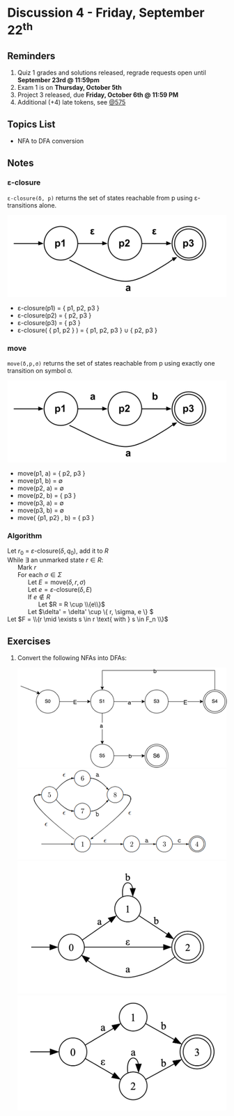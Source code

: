 # Discussion 4 - Friday, September 22<sup>th</sup>

## Reminders

1. Quiz 1 grades and solutions released, regrade requests open until **September 23rd @ 11:59pm**
1. Exam 1 is on **Thursday, October 5th**
1. Project 3 released, due **Friday, October 6th @ 11:59 PM**
1. Additional (+4) late tokens, see [@575](https://piazza.com/class/lkimk0rc39wfi/post/575)

## Topics List

- NFA to DFA conversion

## Notes

### ε-closure

`ε-closure(δ, p)` returns the set of states reachable from p using ε-transitions alone.

![nfa-e-closure](src/nfa-e-closure.png)

- ε-closure(p1) = { p1, p2, p3 }
- ε-closure(p2) = { p2, p3 }
- ε-closure(p3) = { p3 }
- ε-closure( { p1, p2 } ) = { p1, p2, p3 } ∪ { p2, p3 }

### move

`move(δ,p,σ)` returns the set of states reachable from p using exactly one transition on symbol σ.

![nfa-move](src/nfa-move.png)

- move(p1, a) = { p2, p3 }
- move(p1, b) = ∅
- move(p2, a) = ∅
- move(p2, b) = { p3 }
- move(p3, a) = ∅
- move(p3, b) = ∅
- move( {p1, p2} , b) = { p3 }

### Algorithm

Let $r_0$ = $\varepsilon\text{-closure}(\delta, q_0)$, add it to $R$\
While $\exists$ an unmarked state $r \in R$:\
&nbsp;&nbsp;&nbsp;&nbsp;&nbsp;&nbsp;Mark $r$\
&nbsp;&nbsp;&nbsp;&nbsp;&nbsp;&nbsp;For each $\sigma \in \Sigma$\
&nbsp;&nbsp;&nbsp;&nbsp;&nbsp;&nbsp;&nbsp;&nbsp;&nbsp;&nbsp;&nbsp;&nbsp;Let $E = \text{move}(\delta, r, \sigma)$\
&nbsp;&nbsp;&nbsp;&nbsp;&nbsp;&nbsp;&nbsp;&nbsp;&nbsp;&nbsp;&nbsp;&nbsp;Let $e = \varepsilon\text{-closure}(\delta, E)$\
&nbsp;&nbsp;&nbsp;&nbsp;&nbsp;&nbsp;&nbsp;&nbsp;&nbsp;&nbsp;&nbsp;&nbsp;If $e \notin R$\
&nbsp;&nbsp;&nbsp;&nbsp;&nbsp;&nbsp;&nbsp;&nbsp;&nbsp;&nbsp;&nbsp;&nbsp;&nbsp;&nbsp;&nbsp;&nbsp;&nbsp;&nbsp;Let $R = R \cup \\{e\\}$\
&nbsp;&nbsp;&nbsp;&nbsp;&nbsp;&nbsp;&nbsp;&nbsp;&nbsp;&nbsp;&nbsp;&nbsp;Let $\delta' = \delta' \cup \\{ r, \sigma, e \\} $\
Let $F = \\{r \mid \exists s \in r \text{ with } s \in F_n \\}$

## Exercises

1. Convert the following NFAs into DFAs:

   ![nfa1](src/nfa1.png)
   ![nfa2](src/nfa2.png)
   ![nfa3](src/nfa3.png)
   ![nfa4](src/nfa4.png)
